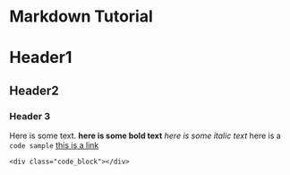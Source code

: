 # Markdown Tutorial

# Header1
## Header2
### Header 3

Here is some text.
**here is some bold text**
_here is some italic text_
here is a `code sample`
[this is a link](www.google.com)
```
<div class="code_block"></div>
```
